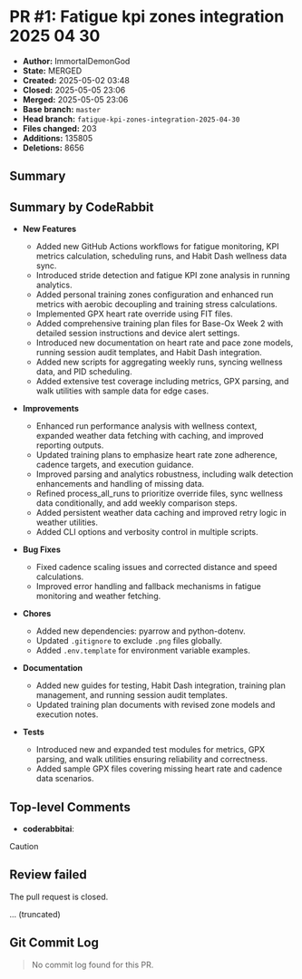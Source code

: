 # PR #1: Fatigue kpi zones integration 2025 04 30

- **Author:** ImmortalDemonGod
- **State:** MERGED
- **Created:** 2025-05-02 03:48
- **Closed:** 2025-05-05 23:06
- **Merged:** 2025-05-05 23:06
- **Base branch:** `master`
- **Head branch:** `fatigue-kpi-zones-integration-2025-04-30`
- **Files changed:** 203
- **Additions:** 135805
- **Deletions:** 8656

## Summary


<!-- This is an auto-generated comment: release notes by coderabbit.ai -->
## Summary by CodeRabbit

- **New Features**
  - Added new GitHub Actions workflows for fatigue monitoring, KPI metrics calculation, scheduling runs, and Habit Dash wellness data sync.
  - Introduced stride detection and fatigue KPI zone analysis in running analytics.
  - Added personal training zones configuration and enhanced run metrics with aerobic decoupling and training stress calculations.
  - Implemented GPX heart rate override using FIT files.
  - Added comprehensive training plan files for Base-Ox Week 2 with detailed session instructions and device alert settings.
  - Introduced new documentation on heart rate and pace zone models, running session audit templates, and Habit Dash integration.
  - Added new scripts for aggregating weekly runs, syncing wellness data, and PID scheduling.
  - Added extensive test coverage including metrics, GPX parsing, and walk utilities with sample data for edge cases.

- **Improvements**
  - Enhanced run performance analysis with wellness context, expanded weather data fetching with caching, and improved reporting outputs.
  - Updated training plans to emphasize heart rate zone adherence, cadence targets, and execution guidance.
  - Improved parsing and analytics robustness, including walk detection enhancements and handling of missing data.
  - Refined process_all_runs to prioritize override files, sync wellness data conditionally, and add weekly comparison steps.
  - Added persistent weather data caching and improved retry logic in weather utilities.
  - Added CLI options and verbosity control in multiple scripts.

- **Bug Fixes**
  - Fixed cadence scaling issues and corrected distance and speed calculations.
  - Improved error handling and fallback mechanisms in fatigue monitoring and weather fetching.

- **Chores**
  - Added new dependencies: pyarrow and python-dotenv.
  - Updated `.gitignore` to exclude `.png` files globally.
  - Added `.env.template` for environment variable examples.

- **Documentation**
  - Added new guides for testing, Habit Dash integration, training plan management, and running session audit templates.
  - Updated training plan documents with revised zone models and execution notes.

- **Tests**
  - Introduced new and expanded test modules for metrics, GPX parsing, and walk utilities ensuring reliability and correctness.
  - Added sample GPX files covering missing heart rate and cadence data scenarios.
<!-- end of auto-generated comment: release notes by coderabbit.ai -->

## Top-level Comments
- **coderabbitai**: <!-- This is an auto-generated comment: summarize by coderabbit.ai -->
<!-- This is an auto-generated comment: failure by coderabbit.ai -->

> [!CAUTION]
> ## Review failed
> 
> The pull request is closed.

<!-- end of auto-generated comment: failure by coderabbit.ai -->
<!-- walkthrough_start -->

... (truncated)

## Git Commit Log

> No commit log found for this PR.

